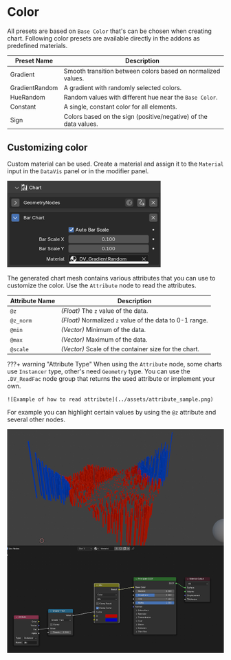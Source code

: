 # Color
All presets are based on `Base Color` that's can be chosen when creating chart.
Following color presets are available directly in the addons as predefined materials.

| Preset Name      | Description                                                                 |
|-------------------|-----------------------------------------------------------------------------|
| Gradient          | Smooth transition between colors based on normalized values.                                        |
| GradientRandom    | A gradient with randomly selected colors.                                 |
| HueRandom         | Random values with different hue near the `Base Color`.                                        |
| Constant          | A single, constant color for all elements.                                |
| Sign              | Colors based on the sign (positive/negative) of the data values.          |


## Customizing color
Custom material can be used. Create a material and assign it to the `Material` input
in the `DataVis` panel or in the modifier panel.

![Customize Material](../assets/custom_material.png)

The generated chart mesh contains various attributes that you can use to customize the color.
Use the `Attribute` node to read the attributes.

| Attribute Name | Description                                                                 |
|----------------|-----------------------------------------------------------------------------|
| `@z`        | *(Float)* The `z` value of the data.                                |
| `@z_norm`        | *(Float)* Normalized `z` value of the data to 0-1 range.                                   |
| `@min`         | *(Vector)* Minimum of the data.         |
| `@max`     | *(Vector)* Maximum of the data.               |
| `@scale`     | *(Vector)* Scale of the container size for the chart.                               |

???+ warning "Attribute Type"
    When using the `Attribute` node, some charts use `Instancer` type, other's need `Geometry` type.
    You can use the `.DV_ReadFac` node group that returns the used attribute or implement your own.
    
    ![Example of how to read attribute](../assets/attribute_sample.png)

For example you can highlight certain values by using the `@z` attribute and several other nodes.

![Custom Material Nodes](../assets/custom_material_nodes.png)

